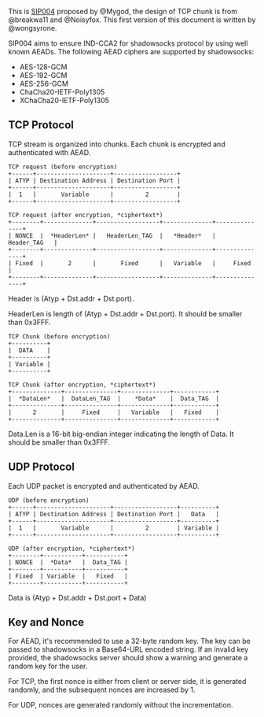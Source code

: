This is [SIP004](https://github.com/shadowsocks/shadowsocks-org/issues/30) proposed by @Mygod, the design of TCP chunk is from @breakwa11 and @Noisyfox. This first version of this document is written by @wongsyrone.

SIP004 aims to ensure IND-CCA2 for shadowsocks protocol by using well known AEADs. The following AEAD ciphers are supported by shadowsocks:

* AES-128-GCM
* AES-192-GCM
* AES-256-GCM
* ChaCha20-IETF-Poly1305
* XChaCha20-IETF-Poly1305

## TCP Protocol

TCP stream is organized into chunks. Each chunk is encrypted and authenticated with AEAD.

```
TCP request (before encryption)
+------+---------------------+------------------+
| ATYP | Destination Address | Destination Port |
+------+---------------------+------------------+
|  1   |       Variable      |         2        |
+------+---------------------+------------------+

TCP request (after encryption, *ciphertext*)
+--------+--------------+------------------+--------------+---------------+
| NONCE  |  *HeaderLen* |   HeaderLen_TAG  |   *Header*   |  Header_TAG   |
+--------+--------------+------------------+--------------+---------------+
| Fixed  |       2      |       Fixed      |   Variable   |     Fixed     |
+--------+--------------+------------------+--------------+---------------+
```

Header is (Atyp + Dst.addr + Dst.port).

HeaderLen is length of (Atyp + Dst.addr + Dst.port). It should be smaller than 0x3FFF.

```
TCP Chunk (before encryption)
+----------+
|  DATA    |
+----------+
| Variable |
+----------+

TCP Chunk (after encryption, *ciphertext*)
+--------------+---------------+--------------+------------+
|  *DataLen*   |  DataLen_TAG  |    *Data*    |  Data_TAG  |
+--------------+---------------+--------------+------------+
|      2       |     Fixed     |   Variable   |   Fixed    |
+--------------+---------------+--------------+------------+
```

Data.Len is a 16-bit big-endian integer indicating the length of Data. It should be smaller than 0x3FFF.

## UDP Protocol

Each UDP packet is encrypted and authenticated by AEAD.

```
UDP (before encryption)
+------+---------------------+------------------+----------+
| ATYP | Destination Address | Destination Port |   Data   |
+------+---------------------+------------------+----------+
|  1   |       Variable      |         2        | Variable |
+------+---------------------+------------------+----------+

UDP (after encryption, *ciphertext*)
+--------+-----------+-----------+
| NONCE  |  *Data*   |  Data_TAG |
+--------+-----------+-----------+
| Fixed  | Variable  |   Fixed   |
+--------+-----------+-----------+
```

Data is (Atyp + Dst.addr + Dst.port + Data)

## Key and Nonce 

For AEAD, it's recommended to use a 32-byte random key. The key can be passed to shadowsocks in a Base64-URL encoded string.  If an invalid key provided, the shadowsocks server should show a warning and generate a random key for the user.

For TCP, the first nonce is either from client or server side, it is generated randomly, and
the subsequent nonces are increased by 1.

For UDP, nonces are generated randomly without the incrementation.

